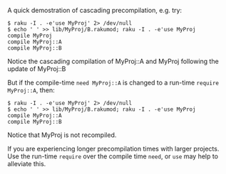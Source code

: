 A quick demostration of cascading precompilation, e.g. try:

```
$ raku -I . -e'use MyProj' 2> /dev/null
$ echo ' ' >> lib/MyProj/B.rakumod; raku -I . -e'use MyProj
compile MyProj
compile MyProj::A
compile MyProj::B
```

Notice the cascading compilation of MyProj::A and MyProj following the update of MyProj::B

But if the compile-time `need MyProj::A` is changed to a run-time `require MyProj::A`, then:

```
$ raku -I . -e'use MyProj' 2> /dev/null
$ echo ' ' >> lib/MyProj/B.rakumod; raku -I . -e'use MyProj
compile MyProj::A
compile MyProj::B
```

Notice that MyProj is not recompiled.

If you are experiencing longer precompilation times with larger projects.
Use the run-time `require` over the compile time `need`, or `use` may help
to alleviate this.

